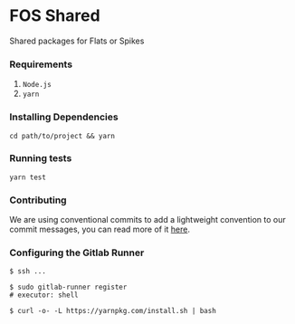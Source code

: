 # FOS Shared

Shared packages for Flats or Spikes

### Requirements
1. `Node.js`
2. `yarn`

### Installing Dependencies
`cd path/to/project && yarn`


### Running tests
`yarn test`

### Contributing
We are using conventional commits to add a lightweight convention to our commit messages, you can read more of it [here](https://www.conventionalcommits.org/en/v1.0.0/#summary).

### Configuring the Gitlab Runner

```shell script
$ ssh ...
```

```
$ sudo gitlab-runner register
# executor: shell
```

```
$ curl -o- -L https://yarnpkg.com/install.sh | bash
```